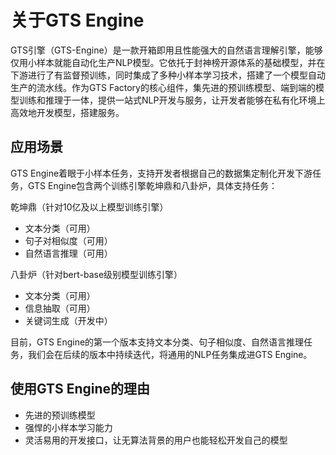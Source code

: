 # 关于GTS Engine

GTS引擎（GTS-Engine）是一款开箱即用且性能强大的自然语言理解引擎，能够仅用小样本就能自动化生产NLP模型。它依托于封神榜开源体系的基础模型，并在下游进行了有监督预训练，同时集成了多种小样本学习技术，搭建了一个模型自动生产的流水线。作为GTS Factory的核心组件，集先进的预训练模型、端到端的模型训练和推理于一体，提供一站式NLP开发与服务，让开发者能够在私有化环境上高效地开发模型，搭建服务。

## 应用场景

GTS Engine着眼于小样本任务，支持开发者根据自己的数据集定制化开发下游任务，GTS Engine包含两个训练引擎乾坤鼎和八卦炉，具体支持任务：

乾坤鼎（针对10亿及以上模型训练引擎）
- 文本分类（可用）
- 句子对相似度（可用）
- 自然语言推理（可用）

八卦炉（针对bert-base级别模型训练引擎）
- 文本分类（可用）
- 信息抽取（可用）
- 关键词生成（开发中）

目前，GTS Engine的第一个版本支持文本分类、句子相似度、自然语言推理任务，我们会在后续的版本中持续迭代，将通用的NLP任务集成进GTS Engine。

## 使用GTS Engine的理由

- 先进的预训练模型
- 强悍的小样本学习能力
- 灵活易用的开发接口，让无算法背景的用户也能轻松开发自己的模型


